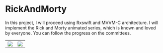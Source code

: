 # RickAndMorty

In this project, I will proceed using Rxswift and MVVM-C architecture. I will implement the Rick and Morty animated series, which is known and loved by everyone. You can follow the progress on the committees.

<table>
  <tr>
    <td><img src="https://user-images.githubusercontent.com/82471515/221929294-17f41cd5-dc01-4592-9f2b-37f2df8f5815.png" /></td>
    <td><img src="resim2_linki" /></td>
  </tr>
</table>
